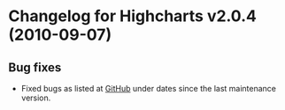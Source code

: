# Changelog for Highcharts v2.0.4 (2010-09-07)
        

## Bug fixes
- Fixed bugs as listed at [GitHub](https://github.com/highcharts/highcharts/commits/master) under dates since the last maintenance version.
